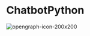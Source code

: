 # ChatbotPython
![opengraph-icon-200x200](https://user-images.githubusercontent.com/53586466/89351528-9613d580-d688-11ea-9600-80adc22293ec.png)
